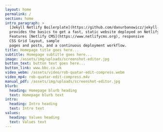 ```yaml
---
layout: home
permalink: /
section: home
intro_paragraph: >
  [Jekyll Netlify Boilerplate](https://github.com/danurbanowicz/jekyll-netlify-boilerplate)
  provides the basics to get a fast, static website deployed on Netlify.
  Features [Netlify CMS](https://www.netlifycms.org), responsive
  CSS Grid layout, sample
  pages and posts, and a continuous deployment workflow.
title: Homepage title goes here...
subtitle: Homepage subtitle goes here...
image: /assets/img/uploads/screenshot-editor.jpg
button_text: button text goes here...
button_link: www.bbc.co.uk
video_webm: /assets/video/rob-quatar-edit-compress.webm
video_mp4: rob-quatar-edit-compress.m4v
manual_pdf: /assets/img/uploads/screenshot-editor.jpg
blurb:
  heading: Homepage blurb heading
  text: Homepage blurb text
intro:
  heading: Intro heading
  text: Intro text
values:
  heading: Values heading
  text: Values text
---
```


